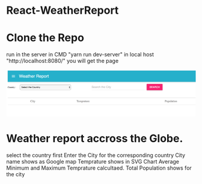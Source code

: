 # React-WeatherReport
# Clone the Repo 
run in the server in CMD "yarn run dev-server" in local host "http://localhost:8080/" you will get the page

![On Page load screen](Weather-report-openpage.png " open screen")

# Weather report accross the Globe. 

select the country first 
Enter the City for the corresponding country
City name shows as Google map
Temprature shows in SVG Chart
Average Minimum and Maximum Temprature calcultaed.
Total Population shows for the city
